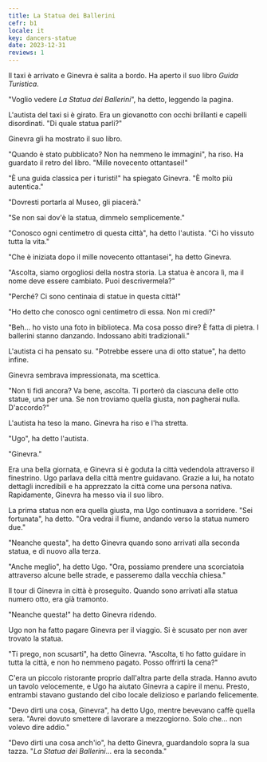 ```yaml
---
title: La Statua dei Ballerini
cefr: b1
locale: it
key: dancers-statue
date: 2023-12-31
reviews: 1
---
```


Il taxi è arrivato e Ginevra è salita a bordo. Ha aperto il suo libro *Guida Turistica*.

"Voglio vedere *La Statua dei Ballerini*", ha detto, leggendo la pagina.

L'autista del taxi si è girato. Era un giovanotto con occhi brillanti e capelli disordinati. "Di quale statua parli?"

Ginevra gli ha mostrato il suo libro.

"Quando è stato pubblicato? Non ha nemmeno le immagini", ha riso. Ha guardato il retro del libro. "Mille novecento ottantasei!"

"È una guida classica per i turisti!" ha spiegato Ginevra. "È molto più autentica."

"Dovresti portarla al Museo, gli piacerà."

"Se non sai dov'è la statua, dimmelo semplicemente."

"Conosco ogni centimetro di questa città", ha detto l'autista. "Ci ho vissuto tutta la vita."

"Che è iniziata dopo il mille novecento ottantasei", ha detto Ginevra.

"Ascolta, siamo orgogliosi della nostra storia. La statua è ancora lì, ma il nome deve essere cambiato. Puoi descrivermela?"

"Perché? Ci sono centinaia di statue in questa città!"

"Ho detto che conosco ogni centimetro di essa. Non mi credi?"

"Beh... ho visto una foto in biblioteca. Ma cosa posso dire? È fatta di pietra. I ballerini stanno danzando. Indossano abiti tradizionali."

L'autista ci ha pensato su. "Potrebbe essere una di otto statue", ha detto infine.

Ginevra sembrava impressionata, ma scettica.

"Non ti fidi ancora? Va bene, ascolta. Ti porterò da ciascuna delle otto statue, una per una. Se non troviamo quella giusta, non pagherai nulla. D'accordo?"

L'autista ha teso la mano. Ginevra ha riso e l'ha stretta.

"Ugo", ha detto l'autista.

"Ginevra."

Era una bella giornata, e Ginevra si è goduta la città vedendola attraverso il finestrino. Ugo parlava della città mentre guidavano. Grazie a lui, ha notato dettagli incredibili e ha apprezzato la città come una persona nativa. Rapidamente, Ginevra ha messo via il suo libro.

La prima statua non era quella giusta, ma Ugo continuava a sorridere. "Sei fortunata", ha detto. "Ora vedrai il fiume, andando verso la statua numero due."

"Neanche questa", ha detto Ginevra quando sono arrivati alla seconda statua, e di nuovo alla terza.

"Anche meglio", ha detto Ugo. "Ora, possiamo prendere una scorciatoia attraverso alcune belle strade, e passeremo dalla vecchia chiesa."

Il tour di Ginevra in città è proseguito. Quando sono arrivati alla statua numero otto, era già tramonto.

"Neanche questa!" ha detto Ginevra ridendo.

Ugo non ha fatto pagare Ginevra per il viaggio. Si è scusato per non aver trovato la statua.

"Ti prego, non scusarti", ha detto Ginevra. "Ascolta, ti ho fatto guidare in tutta la città, e non ho nemmeno pagato. Posso offrirti la cena?"

C'era un piccolo ristorante proprio dall'altra parte della strada. Hanno avuto un tavolo velocemente, e Ugo ha aiutato Ginevra a capire il menu. Presto, entrambi stavano gustando del cibo locale delizioso e parlando felicemente.

"Devo dirti una cosa, Ginevra", ha detto Ugo, mentre bevevano caffè quella sera. "Avrei dovuto smettere di lavorare a mezzogiorno. Solo che... non volevo dire addio."

"Devo dirti una cosa anch'io", ha detto Ginevra, guardandolo sopra la sua tazza. "*La Statua dei Ballerini*... era la seconda."
